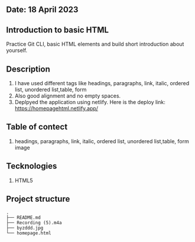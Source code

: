 ## Date: 18 April 2023

## Introduction to basic HTML

Practice Git CLI, basic HTML elements and build short introduction about yourself.



## Description

1. I have used different tags like headings, paragraphs, link, italic, ordered list, unordered list,table, form
2. Also good alignment and no empty spaces.
3. Deplpyed the application using netlify. Here is the deploy link: https://homepagehtml.netlify.app/


## Table of contect

1. headings, paragraphs, link, italic, ordered list, unordered list,table, form image


## Tecknologies

1. HTML5


## Project structure

````
.
├── README.md
├── Recording (5).m4a
├── byzddd.jpg
└── homepage.html

````

